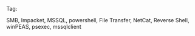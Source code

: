 Tag:

SMB, Impacket, MSSQL, powershell, File Transfer, NetCat, Reverse Shell, winPEAS, psexec, mssqlclient
